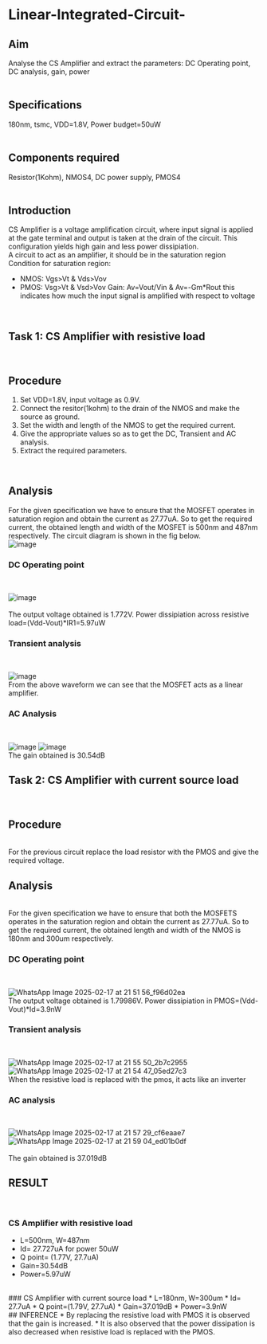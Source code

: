 # Linear-Integrated-Circuit-
## Aim
Analyse the CS Amplifier and extract the parameters: DC Operating point, DC analysis, gain, power  
<br>
## Specifications
180nm, tsmc, VDD=1.8V, Power budget=50uW  
<br>
## Components required
Resistor(1Kohm), NMOS4, DC power supply, PMOS4  
<br>
## Introduction
CS Amplifier is a voltage amplification circuit, where input signal is applied at the gate terminal and output is taken at the drain of the circuit. This configuration yields high gain and less power dissipiation.  
A circuit to act as an amplifier, it should be in the saturation region  
Condition for saturation region:  
* NMOS: Vgs>Vt & Vds>Vov
* PMOS: Vsg>Vt & Vsd>Vov
Gain:
Av=Vout/Vin & Av=-Gm*Rout this indicates how much the input signal is amplified with respect to voltage 
<br>

## Task 1: CS Amplifier with resistive load
<br>

## Procedure
1. Set VDD=1.8V, input voltage as 0.9V.
2. Connect the resitor(1kohm) to the drain of the NMOS and make the source as ground.
3. Set the width and length of the NMOS to get the required current.
4. Give the appropriate values so as to get the DC, Transient and AC analysis.
5. Extract the required parameters.
<br>

## Analysis
For the given specification we have to ensure that the MOSFET operates in saturation region and obtain the current as 27.77uA.
So to get the required current, the obtained length and width of the MOSFET is 500nm and 487nm respectively. The circuit diagram is shown in the fig below.
<br> 
  ![image](https://github.com/user-attachments/assets/5808b121-3db3-4f2d-8eb6-26ce52d2bfa1)
<br>
### DC Operating point
<br>

  ![image](https://github.com/user-attachments/assets/fc1c1ded-6419-4110-ad42-aee89b1156a5)
 <br>             
The output voltage obtained is 1.772V.
Power dissipiation across resistive load=(Vdd-Vout)*IR1=5.97uW
<br>
### Transient analysis
<br>

  ![image](https://github.com/user-attachments/assets/62066575-7eb1-4945-8706-d521f0583420)
<br>
From the above waveform we can see that the MOSFET acts as a linear amplifier.
<br>
### AC Analysis
<br>

  ![image](https://github.com/user-attachments/assets/9e221784-3b75-4837-8b5c-219f202a41e4)
  ![image](https://github.com/user-attachments/assets/1cb0f361-4de5-4da3-8cb8-714e4468aa7d)
<br>
The gain obtained is 30.54dB
<br>
## Task 2: CS Amplifier with current source load
<br>

## Procedure
<br>
For the previous circuit replace the load resistor with the PMOS and give the required voltage.
<br>

## Analysis
<br>
For the given specification we have to ensure that both the MOSFETS operates in the saturation region and obtain the current as 27.77uA.
So to get the required current, the obtained length and width of the NMOS is 180nm and 300um respectively.
<br>

### DC Operating point
<br>

  ![WhatsApp Image 2025-02-17 at 21 51 56_f96d02ea](https://github.com/user-attachments/assets/9f097dfb-a5f5-48e4-893b-aefaec9bb538)
<br>
The output voltage obtained is 1.79986V.
Power dissipiation in PMOS=(Vdd-Vout)*Id=3.9nW
<br>
### Transient analysis
<br>

![WhatsApp Image 2025-02-17 at 21 55 50_2b7c2955](https://github.com/user-attachments/assets/ab280f43-c367-47d3-ad50-1390c2522752) ![WhatsApp Image 2025-02-17 at 21 54 47_05ed27c3](https://github.com/user-attachments/assets/2df975be-c9e2-4fa2-884f-d51d04e81e45)
<br>
When the resistive load is replaced with the pmos, it acts like an inverter
<br>
### AC analysis
<br>

![WhatsApp Image 2025-02-17 at 21 57 29_cf6eaae7](https://github.com/user-attachments/assets/51cb3c96-3a9f-4b51-9362-e5b34060b17a)
![WhatsApp Image 2025-02-17 at 21 59 04_ed01b0df](https://github.com/user-attachments/assets/c9e71e70-08a9-40a5-8b96-f71b863ba2e7)  
<br>
The gain obtained is 37.019dB
<br>
## RESULT
<br>

### CS Amplifier with resistive load
* L=500nm, W=487nm
* Id= 27.727uA for power 50uW
* Q point= (1.77V, 27.7uA)
* Gain=30.54dB
* Power=5.97uW
<br>
### CS Amplifier with current source load
* L=180nm, W=300um
* Id= 27.7uA
* Q point=(1.79V, 27.7uA)
* Gain=37.019dB
* Power=3.9nW
<br>
## INFERENCE
* By replacing the resistive load with PMOS it is observed that the gain is increased.
* It is also observed that the power dissipation is also decreased when resistive load is replaced with the PMOS.






 




